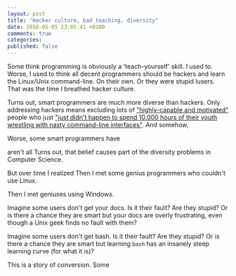 ```yaml
---
layout: post
title: "Hacker culture, bad teaching, diversity"
date: 2016-05-05 13:05:41 +0200
comments: true
categories:
published: false
---
```


Some think programming is obviously a 'teach-yourself' skill. I used to. Worse,
I used to think all decent programmers should be hackers and learn the
Linux/Unix command-line. On their own. Or they were stupid lusers. That was the
time I breathed hacker culture.

Turns out, smart programmers are much more diverse than hackers. Only addressing
hackers means excluding lots of
["highly-capable and motivated"][guoBullshittery] people who just
["just didn't happen to spend 10,000 hours of their youth wrestling with nasty command-line interfaces"][guoBullshittery]. And somehow,






Worse, some smart programmers have

aren't all
Turns out, that belief causes part of the diversity problems in Computer Science.

But over time I realized
Then I met some genius programmers who couldn't use Linux.

Then I met geniuses using Windows.



Imagine some users don't get your docs. Is it their fault? Are they stupid? Or is there a chance they are smart but your docs are overly frustrating, even though a Unix geek finds no fault with them?

Imagine some users don't get bash. Is it their fault? Are they stupid? Or is there a chance they are smart but learning `bash` has an insanely steep learning curve (for what it is)?

This is a story of conversion. Some


[guoBullshittery]: http://www.pgbovine.net/command-line-bullshittery.htm
